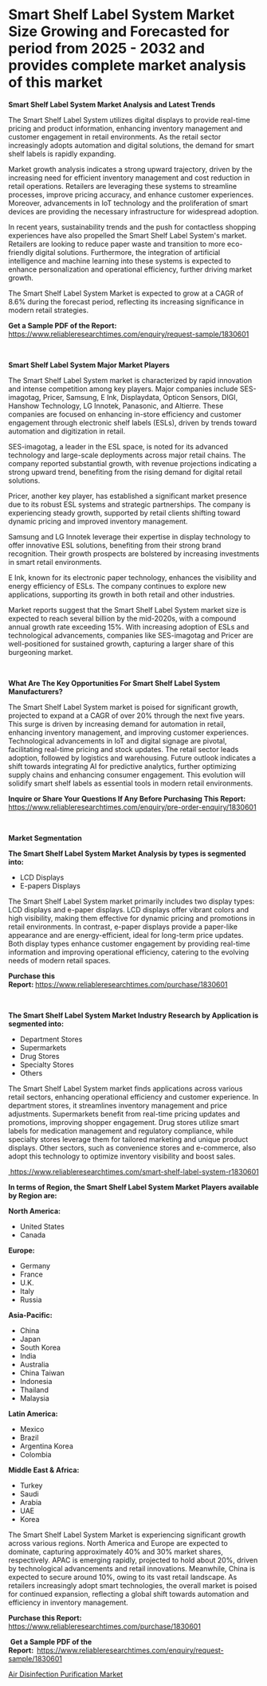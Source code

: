 <p><h1>Smart Shelf Label System Market Size Growing and Forecasted for period from 2025 - 2032 and provides complete market analysis of this market</h1></p><p><strong>Smart Shelf Label System Market Analysis and Latest Trends</strong></p>
<p><p>The Smart Shelf Label System utilizes digital displays to provide real-time pricing and product information, enhancing inventory management and customer engagement in retail environments. As the retail sector increasingly adopts automation and digital solutions, the demand for smart shelf labels is rapidly expanding.</p><p>Market growth analysis indicates a strong upward trajectory, driven by the increasing need for efficient inventory management and cost reduction in retail operations. Retailers are leveraging these systems to streamline processes, improve pricing accuracy, and enhance customer experiences. Moreover, advancements in IoT technology and the proliferation of smart devices are providing the necessary infrastructure for widespread adoption.</p><p>In recent years, sustainability trends and the push for contactless shopping experiences have also propelled the Smart Shelf Label System's market. Retailers are looking to reduce paper waste and transition to more eco-friendly digital solutions. Furthermore, the integration of artificial intelligence and machine learning into these systems is expected to enhance personalization and operational efficiency, further driving market growth. </p><p>The Smart Shelf Label System Market is expected to grow at a CAGR of 8.6% during the forecast period, reflecting its increasing significance in modern retail strategies.</p></p>
<p><strong>Get a Sample PDF of the Report:&nbsp;</strong> <a href="https://www.reliableresearchtimes.com/enquiry/request-sample/1830601?utm_campaign=2389&utm_medium=2&utm_source=Github&utm_content=ia&utm_term=09022025&utm_id=smart-shelf-label-system">https://www.reliableresearchtimes.com/enquiry/request-sample/1830601</a></p>
<p>&nbsp;</p>
<p><strong>Smart Shelf Label System Major Market Players</strong></p>
<p><p>The Smart Shelf Label System market is characterized by rapid innovation and intense competition among key players. Major companies include SES-imagotag, Pricer, Samsung, E Ink, Displaydata, Opticon Sensors, DIGI, Hanshow Technology, LG Innotek, Panasonic, and Altierre. These companies are focused on enhancing in-store efficiency and customer engagement through electronic shelf labels (ESLs), driven by trends toward automation and digitization in retail.</p><p>SES-imagotag, a leader in the ESL space, is noted for its advanced technology and large-scale deployments across major retail chains. The company reported substantial growth, with revenue projections indicating a strong upward trend, benefiting from the rising demand for digital retail solutions.</p><p>Pricer, another key player, has established a significant market presence due to its robust ESL systems and strategic partnerships. The company is experiencing steady growth, supported by retail clients shifting toward dynamic pricing and improved inventory management.</p><p>Samsung and LG Innotek leverage their expertise in display technology to offer innovative ESL solutions, benefiting from their strong brand recognition. Their growth prospects are bolstered by increasing investments in smart retail environments.</p><p>E Ink, known for its electronic paper technology, enhances the visibility and energy efficiency of ESLs. The company continues to explore new applications, supporting its growth in both retail and other industries. </p><p>Market reports suggest that the Smart Shelf Label System market size is expected to reach several billion by the mid-2020s, with a compound annual growth rate exceeding 15%. With increasing adoption of ESLs and technological advancements, companies like SES-imagotag and Pricer are well-positioned for sustained growth, capturing a larger share of this burgeoning market.</p></p>
<p>&nbsp;</p>
<p><strong>What Are The Key Opportunities For Smart Shelf Label System Manufacturers?</strong></p>
<p><p>The Smart Shelf Label System market is poised for significant growth, projected to expand at a CAGR of over 20% through the next five years. This surge is driven by increasing demand for automation in retail, enhancing inventory management, and improving customer experiences. Technological advancements in IoT and digital signage are pivotal, facilitating real-time pricing and stock updates. The retail sector leads adoption, followed by logistics and warehousing. Future outlook indicates a shift towards integrating AI for predictive analytics, further optimizing supply chains and enhancing consumer engagement. This evolution will solidify smart shelf labels as essential tools in modern retail environments.</p></p>
<p><strong>Inquire or Share Your Questions If Any Before Purchasing This Report:</strong> <a href="https://www.reliableresearchtimes.com/enquiry/pre-order-enquiry/1830601?utm_campaign=2389&utm_medium=2&utm_source=Github&utm_content=ia&utm_term=09022025&utm_id=smart-shelf-label-system">https://www.reliableresearchtimes.com/enquiry/pre-order-enquiry/1830601</a></p>
<p>&nbsp;</p>
<p><strong>Market Segmentation</strong></p>
<p><strong>The Smart Shelf Label System Market Analysis by types is segmented into:</strong></p>
<p><ul><li>LCD Displays</li><li>E-papers Displays</li></ul></p>
<p><p>The Smart Shelf Label System market primarily includes two display types: LCD displays and e-paper displays. LCD displays offer vibrant colors and high visibility, making them effective for dynamic pricing and promotions in retail environments. In contrast, e-paper displays provide a paper-like appearance and are energy-efficient, ideal for long-term price updates. Both display types enhance customer engagement by providing real-time information and improving operational efficiency, catering to the evolving needs of modern retail spaces.</p></p>
<p><strong>Purchase this Report:&nbsp;</strong><a href="https://www.reliableresearchtimes.com/purchase/1830601?utm_campaign=2389&utm_medium=2&utm_source=Github&utm_content=ia&utm_term=09022025&utm_id=smart-shelf-label-system">https://www.reliableresearchtimes.com/purchase/1830601</a></p>
<p>&nbsp;</p>
<p><strong>The Smart Shelf Label System Market Industry Research by Application is segmented into:</strong></p>
<p><ul><li>Department Stores</li><li>Supermarkets</li><li>Drug Stores</li><li>Specialty Stores</li><li>Others</li></ul></p>
<p><p>The Smart Shelf Label System market finds applications across various retail sectors, enhancing operational efficiency and customer experience. In department stores, it streamlines inventory management and price adjustments. Supermarkets benefit from real-time pricing updates and promotions, improving shopper engagement. Drug stores utilize smart labels for medication management and regulatory compliance, while specialty stores leverage them for tailored marketing and unique product displays. Other sectors, such as convenience stores and e-commerce, also adopt this technology to optimize inventory visibility and boost sales.</p></p>
<p><a href="https://www.reliableresearchtimes.com/smart-shelf-label-system-r1830601?utm_campaign=2389&utm_medium=2&utm_source=Github&utm_content=ia&utm_term=09022025&utm_id=smart-shelf-label-system">&nbsp;https://www.reliableresearchtimes.com/smart-shelf-label-system-r1830601</a></p>
<p><strong>In terms of Region, the Smart Shelf Label System Market Players available by Region are:</strong></p>
<p>
    <p> <strong> North America: </strong>
        <ul>
            <li>United States</li>
            <li>Canada</li>
        </ul>
        </p> 
    <p> <strong> Europe: </strong>
        <ul>
            <li>Germany</li>
            <li>France</li>
            <li>U.K.</li>
            <li>Italy</li>
            <li>Russia</li>
        </ul>
        </p> 
    <p> <strong> Asia-Pacific: </strong>
        <ul>
            <li>China</li>
            <li>Japan</li>
            <li>South Korea</li>
            <li>India</li>
            <li>Australia</li>
            <li>China Taiwan</li>
            <li>Indonesia</li>
            <li>Thailand</li>
            <li>Malaysia</li>
        </ul>
        </p> 
    <p> <strong> Latin America: </strong>
        <ul>
            <li>Mexico</li>
            <li>Brazil</li>
            <li>Argentina Korea</li>
            <li>Colombia</li>
        </ul>
        </p> 
    <p> <strong> Middle East & Africa: </strong>
        <ul>
            <li>Turkey</li>
            <li>Saudi</li>
            <li>Arabia</li>
            <li>UAE</li>
            <li>Korea</li>
        </ul>
    </p>
    </p>
<p><p>The Smart Shelf Label System Market is experiencing significant growth across various regions. North America and Europe are expected to dominate, capturing approximately 40% and 30% market shares, respectively. APAC is emerging rapidly, projected to hold about 20%, driven by technological advancements and retail innovations. Meanwhile, China is expected to secure around 10%, owing to its vast retail landscape. As retailers increasingly adopt smart technologies, the overall market is poised for continued expansion, reflecting a global shift towards automation and efficiency in inventory management.</p></p>
<p><strong>Purchase this Report: </strong><a href="https://www.reliableresearchtimes.com/purchase/1830601?utm_campaign=2389&utm_medium=2&utm_source=Github&utm_content=ia&utm_term=09022025&utm_id=smart-shelf-label-system">https://www.reliableresearchtimes.com/purchase/1830601</a></p>
<p>&nbsp;<strong>Get a Sample PDF of the Report:&nbsp;&nbsp;</strong><a href="https://www.reliableresearchtimes.com/enquiry/request-sample/1830601?utm_campaign=2389&utm_medium=2&utm_source=Github&utm_content=ia&utm_term=09022025&utm_id=smart-shelf-label-system">https://www.reliableresearchtimes.com/enquiry/request-sample/1830601</a></p>
<p><strong></strong></p>
<p><p><a href="https://github.com/pelahotayabe/Market-Research-Report-List-1/blob/main/air-disinfection-purification-market.md?utm_campaign=2389&utm_medium=2&utm_source=Github&utm_content=ia&utm_term=09022025&utm_id=smart-shelf-label-system">Air Disinfection Purification Market</a></p></p>